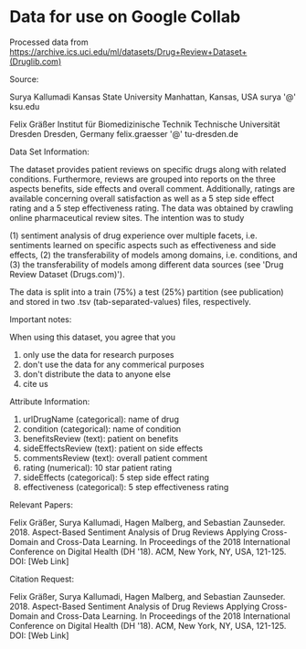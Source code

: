 # Data for use on Google Collab

Processed data from https://archive.ics.uci.edu/ml/datasets/Drug+Review+Dataset+(Druglib.com)

Source:

Surya Kallumadi
Kansas State University
Manhattan, Kansas, USA
surya '@' ksu.edu

Felix Gräßer
Institut für Biomedizinische Technik
Technische Universität Dresden
Dresden, Germany
felix.graesser '@' tu-dresden.de

Data Set Information:

The dataset provides patient reviews on specific drugs along with related conditions. Furthermore, reviews are grouped into reports on the three aspects benefits, side effects and overall comment. Additionally, ratings are available concerning overall satisfaction as well as a 5 step side effect rating and a 5 step effectiveness rating. The data was obtained by crawling online pharmaceutical review sites. The intention was to study

(1) sentiment analysis of drug experience over multiple facets, i.e. sentiments learned on specific aspects such as effectiveness and side effects,
(2) the transferability of models among domains, i.e. conditions, and
(3) the transferability of models among different data sources (see 'Drug Review Dataset (Drugs.com)').

The data is split into a train (75%) a test (25%) partition (see publication) and stored in two .tsv (tab-separated-values) files, respectively.

Important notes:

When using this dataset, you agree that you
1) only use the data for research purposes
2) don't use the data for any commerical purposes
3) don't distribute the data to anyone else
4) cite us

Attribute Information:

1. urlDrugName (categorical): name of drug
2. condition (categorical): name of condition
3. benefitsReview (text): patient on benefits
4. sideEffectsReview (text): patient on side effects
5. commentsReview (text): overall patient comment
6. rating (numerical): 10 star patient rating
7. sideEffects (categorical): 5 step side effect rating
8. effectiveness (categorical): 5 step effectiveness rating

Relevant Papers:

Felix Gräßer, Surya Kallumadi, Hagen Malberg, and Sebastian Zaunseder. 2018. Aspect-Based Sentiment Analysis of Drug Reviews Applying Cross-Domain and Cross-Data Learning. In Proceedings of the 2018 International Conference on Digital Health (DH '18). ACM, New York, NY, USA, 121-125. DOI: [Web Link]


Citation Request:

Felix Gräßer, Surya Kallumadi, Hagen Malberg, and Sebastian Zaunseder. 2018. Aspect-Based Sentiment Analysis of Drug Reviews Applying Cross-Domain and Cross-Data Learning. In Proceedings of the 2018 International Conference on Digital Health (DH '18). ACM, New York, NY, USA, 121-125. DOI: [Web Link]
